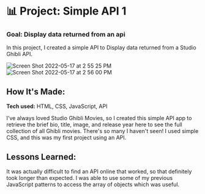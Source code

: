 # 📊 Project: Simple API 1

### Goal: Display data returned from an api

In this project, I created a simple API to Display data returned from a Studio Ghibli API.

![Screen Shot 2022-05-17 at 2 55 25 PM](https://user-images.githubusercontent.com/102037717/168889343-3b1b3d32-f95b-4460-b3c2-117bda743bce.png)
![Screen Shot 2022-05-17 at 2 56 00 PM](https://user-images.githubusercontent.com/102037717/168889360-84d36003-31b9-4276-ae50-dc6cbad55269.png)

## How It's Made:

**Tech used:** HTML, CSS, JavaScript, API

I've always loved Studio Ghibli Movies, so I created this simple API app to retrieve the brief bio, title, image, and release year here to see the full collection of all Ghibli movies. There's so many I haven't seen! I used simple CSS, and this was my first project using an API. 

## Lessons Learned:

It was actually difficult to find an API online that worked, so that definitely took longer than expected. I was able to use some of my previous JavaScript patterns to access the array of objects which was useful. 
